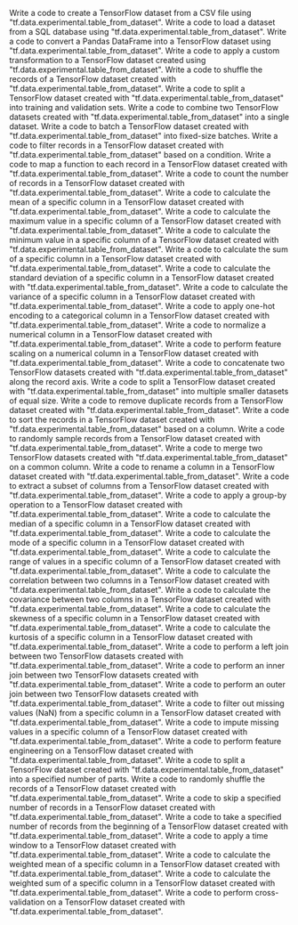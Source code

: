 Write a code to create a TensorFlow dataset from a CSV file using "tf.data.experimental.table_from_dataset".
Write a code to load a dataset from a SQL database using "tf.data.experimental.table_from_dataset".
Write a code to convert a Pandas DataFrame into a TensorFlow dataset using "tf.data.experimental.table_from_dataset".
Write a code to apply a custom transformation to a TensorFlow dataset created using "tf.data.experimental.table_from_dataset".
Write a code to shuffle the records of a TensorFlow dataset created with "tf.data.experimental.table_from_dataset".
Write a code to split a TensorFlow dataset created with "tf.data.experimental.table_from_dataset" into training and validation sets.
Write a code to combine two TensorFlow datasets created with "tf.data.experimental.table_from_dataset" into a single dataset.
Write a code to batch a TensorFlow dataset created with "tf.data.experimental.table_from_dataset" into fixed-size batches.
Write a code to filter records in a TensorFlow dataset created with "tf.data.experimental.table_from_dataset" based on a condition.
Write a code to map a function to each record in a TensorFlow dataset created with "tf.data.experimental.table_from_dataset".
Write a code to count the number of records in a TensorFlow dataset created with "tf.data.experimental.table_from_dataset".
Write a code to calculate the mean of a specific column in a TensorFlow dataset created with "tf.data.experimental.table_from_dataset".
Write a code to calculate the maximum value in a specific column of a TensorFlow dataset created with "tf.data.experimental.table_from_dataset".
Write a code to calculate the minimum value in a specific column of a TensorFlow dataset created with "tf.data.experimental.table_from_dataset".
Write a code to calculate the sum of a specific column in a TensorFlow dataset created with "tf.data.experimental.table_from_dataset".
Write a code to calculate the standard deviation of a specific column in a TensorFlow dataset created with "tf.data.experimental.table_from_dataset".
Write a code to calculate the variance of a specific column in a TensorFlow dataset created with "tf.data.experimental.table_from_dataset".
Write a code to apply one-hot encoding to a categorical column in a TensorFlow dataset created with "tf.data.experimental.table_from_dataset".
Write a code to normalize a numerical column in a TensorFlow dataset created with "tf.data.experimental.table_from_dataset".
Write a code to perform feature scaling on a numerical column in a TensorFlow dataset created with "tf.data.experimental.table_from_dataset".
Write a code to concatenate two TensorFlow datasets created with "tf.data.experimental.table_from_dataset" along the record axis.
Write a code to split a TensorFlow dataset created with "tf.data.experimental.table_from_dataset" into multiple smaller datasets of equal size.
Write a code to remove duplicate records from a TensorFlow dataset created with "tf.data.experimental.table_from_dataset".
Write a code to sort the records in a TensorFlow dataset created with "tf.data.experimental.table_from_dataset" based on a column.
Write a code to randomly sample records from a TensorFlow dataset created with "tf.data.experimental.table_from_dataset".
Write a code to merge two TensorFlow datasets created with "tf.data.experimental.table_from_dataset" on a common column.
Write a code to rename a column in a TensorFlow dataset created with "tf.data.experimental.table_from_dataset".
Write a code to extract a subset of columns from a TensorFlow dataset created with "tf.data.experimental.table_from_dataset".
Write a code to apply a group-by operation to a TensorFlow dataset created with "tf.data.experimental.table_from_dataset".
Write a code to calculate the median of a specific column in a TensorFlow dataset created with "tf.data.experimental.table_from_dataset".
Write a code to calculate the mode of a specific column in a TensorFlow dataset created with "tf.data.experimental.table_from_dataset".
Write a code to calculate the range of values in a specific column of a TensorFlow dataset created with "tf.data.experimental.table_from_dataset".
Write a code to calculate the correlation between two columns in a TensorFlow dataset created with "tf.data.experimental.table_from_dataset".
Write a code to calculate the covariance between two columns in a TensorFlow dataset created with "tf.data.experimental.table_from_dataset".
Write a code to calculate the skewness of a specific column in a TensorFlow dataset created with "tf.data.experimental.table_from_dataset".
Write a code to calculate the kurtosis of a specific column in a TensorFlow dataset created with "tf.data.experimental.table_from_dataset".
Write a code to perform a left join between two TensorFlow datasets created with "tf.data.experimental.table_from_dataset".
Write a code to perform an inner join between two TensorFlow datasets created with "tf.data.experimental.table_from_dataset".
Write a code to perform an outer join between two TensorFlow datasets created with "tf.data.experimental.table_from_dataset".
Write a code to filter out missing values (NaN) from a specific column in a TensorFlow dataset created with "tf.data.experimental.table_from_dataset".
Write a code to impute missing values in a specific column of a TensorFlow dataset created with "tf.data.experimental.table_from_dataset".
Write a code to perform feature engineering on a TensorFlow dataset created with "tf.data.experimental.table_from_dataset".
Write a code to split a TensorFlow dataset created with "tf.data.experimental.table_from_dataset" into a specified number of parts.
Write a code to randomly shuffle the records of a TensorFlow dataset created with "tf.data.experimental.table_from_dataset".
Write a code to skip a specified number of records in a TensorFlow dataset created with "tf.data.experimental.table_from_dataset".
Write a code to take a specified number of records from the beginning of a TensorFlow dataset created with "tf.data.experimental.table_from_dataset".
Write a code to apply a time window to a TensorFlow dataset created with "tf.data.experimental.table_from_dataset".
Write a code to calculate the weighted mean of a specific column in a TensorFlow dataset created with "tf.data.experimental.table_from_dataset".
Write a code to calculate the weighted sum of a specific column in a TensorFlow dataset created with "tf.data.experimental.table_from_dataset".
Write a code to perform cross-validation on a TensorFlow dataset created with "tf.data.experimental.table_from_dataset".